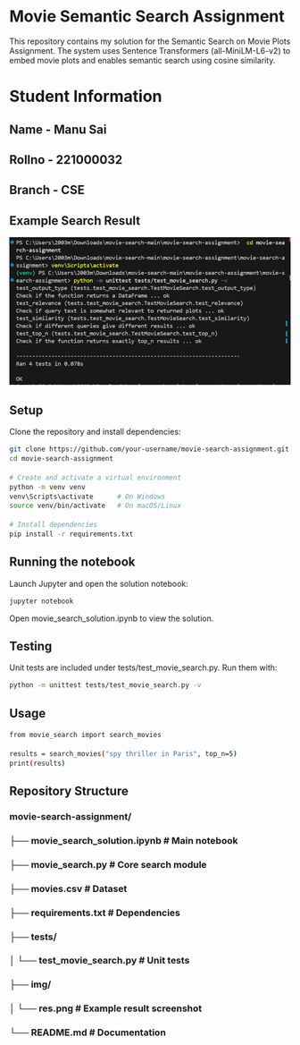# Movie Semantic Search Assignment
This repository contains my solution for the Semantic Search on Movie Plots Assignment.
The system uses Sentence Transformers
 (all-MiniLM-L6-v2) to embed movie plots and enables semantic search using cosine similarity.

# Student Information
## Name - Manu Sai
## Rollno - 221000032
## Branch - CSE

## Example Search Result

![Search Result](img/res.png)

## Setup
Clone the repository and install dependencies:
```bash
git clone https://github.com/your-username/movie-search-assignment.git
cd movie-search-assignment

# Create and activate a virtual environment
python -m venv venv
venv\Scripts\activate      # On Windows
source venv/bin/activate   # On macOS/Linux

# Install dependencies
pip install -r requirements.txt


```
## Running the notebook
Launch Jupyter and open the solution notebook:
```bash
jupyter notebook
```
Open movie_search_solution.ipynb to view the solution.

## Testing
Unit tests are included under tests/test_movie_search.py. Run them with:
```bash
python -m unittest tests/test_movie_search.py -v
```
## Usage
```bash
from movie_search import search_movies

results = search_movies("spy thriller in Paris", top_n=5)
print(results)
```

## Repository Structure
### movie-search-assignment/
### ├── movie_search_solution.ipynb   # Main notebook
### ├── movie_search.py               # Core search module
### ├── movies.csv                    # Dataset
### ├── requirements.txt              # Dependencies
### ├── tests/
### │   └── test_movie_search.py       # Unit tests
### ├── img/
### │   └── res.png                    # Example result screenshot
### └── README.md                     # Documentation



